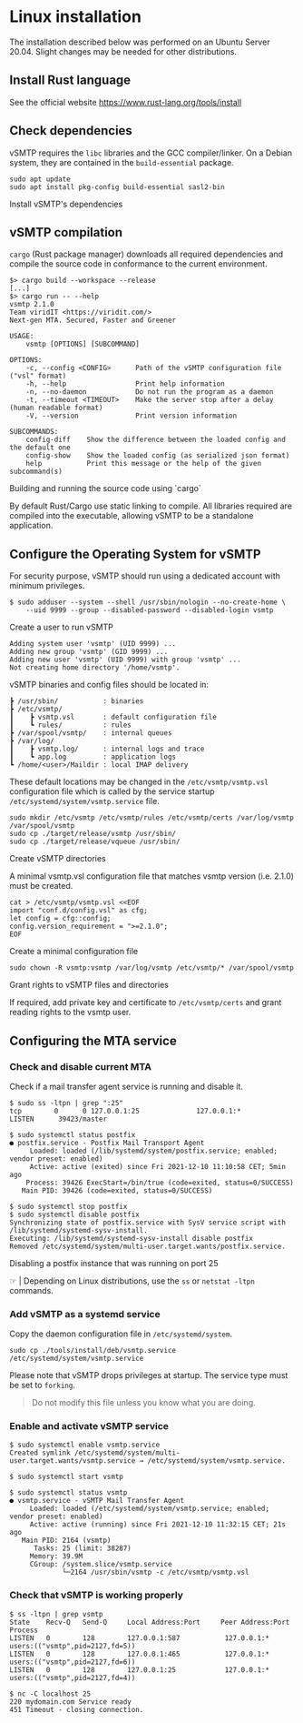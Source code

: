 # Linux installation

The installation described below was performed on an Ubuntu Server 20.04. Slight changes may be needed for other distributions.

## Install Rust language

See the official website <https://www.rust-lang.org/tools/install>

## Check dependencies

vSMTP requires the `libc` libraries and the GCC compiler/linker.
On a Debian system, they are contained in the `build-essential` package.

```shell
sudo apt update
sudo apt install pkg-config build-essential sasl2-bin
```

<p class="ann"> Install vSMTP's dependencies </p>

## vSMTP compilation

`cargo` (Rust package manager) downloads all required dependencies and compile the source code in conformance to the current environment.

```shell
$> cargo build --workspace --release
[...]
$> cargo run -- --help
vsmtp 2.1.0
Team viridIT <https://viridit.com/>
Next-gen MTA. Secured, Faster and Greener

USAGE:
    vsmtp [OPTIONS] [SUBCOMMAND]

OPTIONS:
    -c, --config <CONFIG>      Path of the vSMTP configuration file ("vsl" format)
    -h, --help                 Print help information
    -n, --no-daemon            Do not run the program as a daemon
    -t, --timeout <TIMEOUT>    Make the server stop after a delay (human readable format)
    -V, --version              Print version information

SUBCOMMANDS:
    config-diff    Show the difference between the loaded config and the default one
    config-show    Show the loaded config (as serialized json format)
    help           Print this message or the help of the given subcommand(s)
```

<p class="ann"> Building and running the source code using `cargo` </p>

By default Rust/Cargo use static linking to compile. All libraries required are compiled into the executable, allowing vSMTP to be a standalone application.

## Configure the Operating System for vSMTP

For security purpose, vSMTP should run using a dedicated account with minimum privileges.

```shell
$ sudo adduser --system --shell /usr/sbin/nologin --no-create-home \
    --uid 9999 --group --disabled-password --disabled-login vsmtp
```

<p class="ann"> Create a user to run vSMTP </p>

```shell
Adding system user 'vsmtp' (UID 9999) ...
Adding new group 'vsmtp' (GID 9999) ...
Adding new user 'vsmtp' (UID 9999) with group 'vsmtp' ...
Not creating home directory '/home/vsmtp'.
```

vSMTP binaries and config files should be located in:

```
┣ /usr/sbin/           : binaries
┣ /etc/vsmtp/
┃    ┣ vsmtp.vsl       : default configuration file
┃    ┗ rules/          : rules
┣ /var/spool/vsmtp/    : internal queues
┣ /var/log/
┃    ┣ vsmtp.log/      : internal logs and trace
┃    ┗ app.log         : application logs
┗ /home/<user>/Maildir : local IMAP delivery
```

These default locations may be changed in the `/etc/vsmtp/vsmtp.vsl` configuration file which is called by the service startup `/etc/systemd/system/vsmtp.service` file.

```shell
sudo mkdir /etc/vsmtp /etc/vsmtp/rules /etc/vsmtp/certs /var/log/vsmtp /var/spool/vsmtp
sudo cp ./target/release/vsmtp /usr/sbin/
sudo cp ./target/release/vqueue /usr/sbin/
```

<p class="ann"> Create vSMTP directories </p>

A minimal vsmtp.vsl configuration file that matches vsmtp version (i.e. 2.1.0) must be created.

```shell
cat > /etc/vsmtp/vsmtp.vsl <<EOF
import "conf.d/config.vsl" as cfg;
let config = cfg::config;
config.version_requirement = ">=2.1.0";
EOF
```

<p class="ann"> Create a minimal configuration file </p>

```shell
sudo chown -R vsmtp:vsmtp /var/log/vsmtp /etc/vsmtp/* /var/spool/vsmtp
```

<p class="ann"> Grant rights to vSMTP files and directories </p>

If required, add private key and certificate to `/etc/vsmtp/certs` and grant reading rights to the vsmtp user.

## Configuring the MTA service

### Check and disable current MTA

Check if a mail transfer agent service is running and disable it.

```shell
$ sudo ss -ltpn | grep ":25"
tcp        0      0 127.0.0.1:25              127.0.0.1:*               LISTEN      39423/master
```

```shell
$ sudo systemctl status postfix
● postfix.service - Postfix Mail Transport Agent
     Loaded: loaded (/lib/systemd/system/postfix.service; enabled; vendor preset: enabled)
     Active: active (exited) since Fri 2021-12-10 11:10:58 CET; 5min ago
    Process: 39426 ExecStart=/bin/true (code=exited, status=0/SUCCESS)
   Main PID: 39426 (code=exited, status=0/SUCCESS)
```

```shell
$ sudo systemctl stop postfix
$ sudo systemctl disable postfix
Synchronizing state of postfix.service with SysV service script with /lib/systemd/systemd-sysv-install.
Executing: /lib/systemd/systemd-sysv-install disable postfix
Removed /etc/systemd/system/multi-user.target.wants/postfix.service.
```

<p class="ann"> Disabling a postfix instance that was running on port 25 </p>

&#9758; | Depending on Linux distributions, use the `ss` or `netstat -ltpn` commands.

### Add vSMTP as a systemd service

Copy the daemon configuration file in `/etc/systemd/system`.

```shell
sudo cp ./tools/install/deb/vsmtp.service /etc/systemd/system/vsmtp.service
```

Please note that vSMTP drops privileges at startup. The service type must be set to `forking`.

> Do not modify this file unless you know what you are doing.

### Enable and activate vSMTP service

```shell
$ sudo systemctl enable vsmtp.service
Created symlink /etc/systemd/system/multi-user.target.wants/vsmtp.service → /etc/systemd/system/vsmtp.service.

$ sudo systemctl start vsmtp

$ sudo systemctl status vsmtp
● vsmtp.service - vSMTP Mail Transfer Agent
     Loaded: loaded (/etc/systemd/system/vsmtp.service; enabled; vendor preset: enabled)
     Active: active (running) since Fri 2021-12-10 11:32:15 CET; 21s ago
   Main PID: 2164 (vsmtp)
      Tasks: 25 (limit: 38287)
     Memory: 39.9M
     CGroup: /system.slice/vsmtp.service
             └─2164 /usr/sbin/vsmtp -c /etc/vsmtp/vsmtp.vsl

```

### Check that vSMTP is working properly

```shell
$ ss -ltpn | grep vsmtp
State    Recv-Q   Send-Q     Local Address:Port     Peer Address:Port   Process
LISTEN   0        128        127.0.0.1:587           127.0.0.1:*       users:(("vsmtp",pid=2127,fd=5))
LISTEN   0        128        127.0.0.1:465           127.0.0.1:*       users:(("vsmtp",pid=2127,fd=6))
LISTEN   0        128        127.0.0.1:25            127.0.0.1:*       users:(("vsmtp",pid=2127,fd=4))

$ nc -C localhost 25
220 mydomain.com Service ready
451 Timeout - closing connection.
```
